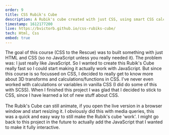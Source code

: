 ```yaml
---
order: 9
title: CSS Rubik's Cube
description: A Rubik's cube created with just CSS, using smart CSS calculations/functions and 3D transforms. It can animate by ajusting your window size. 
timestamp: 1612177200
live: https://bvictorb.github.io/css-rubiks-cube/
tech: Html, Css
embed: true
---
```


The goal of this course (CSS to the Rescue) was to built something with just HTML and CSS (so no JavaScript unless you really needed it). The problem was: I just really like JavaScript. So I wanted to create this Rubik's Cube really fast so I could start making it actually work with JavaScript. But since this course is so focussed on CSS, I decided to really get to know more about 3D transforms and calculations/functions in CSS. I've never even worked with calculations or variables in vanilla CSS (I did do some of this with SCSS). When I finished this project I was glad that I decided to stick to CSS, since I have learned a lot of new stuff about CSS.  
&nbsp;  
The Rubik's Cube can still animate, if you open the live version in a browser window and start resizing it. I obviously did this with media queries, this was a quick and easy way to still make the Rubik's cube 'work'. I might go back to this project in the future to actually add the JavaScript that I wanted to make it fully interactive.
